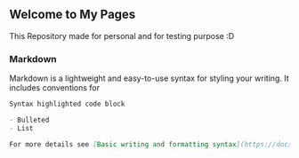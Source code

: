## Welcome to My Pages

This Repository made for personal and for testing purpose :D

### Markdown

Markdown is a lightweight and easy-to-use syntax for styling your writing. It includes conventions for

```markdown
Syntax highlighted code block

- Bulleted
- List

For more details see [Basic writing and formatting syntax](https://docs.github.com/en/github/writing-on-github/getting-started-with-writing-and-formatting-on-github/basic-writing-and-formatting-syntax).
